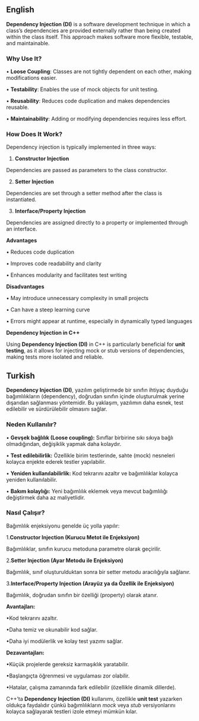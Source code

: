 ## English

**Dependency Injection (DI)** is a software development technique in which a class’s dependencies are provided externally rather than being created within the class itself. This approach makes software more flexible, testable, and maintainable.

### **Why Use It?**

• **Loose Coupling**: Classes are not tightly dependent on each other, making modifications easier.

• **Testability**: Enables the use of mock objects for unit testing.

• **Reusability**: Reduces code duplication and makes dependencies reusable.

• **Maintainability**: Adding or modifying dependencies requires less effort.

### **How Does It Work?**

Dependency injection is typically implemented in three ways:

1. **Constructor Injection**

Dependencies are passed as parameters to the class constructor.

2. **Setter Injection**

Dependencies are set through a setter method after the class is instantiated.

3. **Interface/Property Injection**

Dependencies are assigned directly to a property or implemented through an interface.

**Advantages**

• Reduces code duplication

• Improves code readability and clarity

• Enhances modularity and facilitates test writing

**Disadvantages**

• May introduce unnecessary complexity in small projects

• Can have a steep learning curve

• Errors might appear at runtime, especially in dynamically typed languages

**Dependency Injection in C++**

Using **Dependency Injection (DI)** in C++ is particularly beneficial for **unit testing**, as it allows for injecting mock or stub versions of dependencies, making tests more isolated and reliable.

## Turkish

**Dependency Injection (DI)**, yazılım geliştirmede bir sınıfın ihtiyaç duyduğu bağımlılıkların (dependency), doğrudan sınıfın içinde oluşturulmak yerine dışarıdan sağlanması yöntemidir. Bu yaklaşım, yazılımın daha esnek, test edilebilir ve sürdürülebilir olmasını sağlar.

### **Neden Kullanılır?**

• **Gevşek bağlılık (Loose coupling):** Sınıflar birbirine sıkı sıkıya bağlı olmadığından, değişiklik yapmak daha kolaydır.

• **Test edilebilirlik:** Özellikle birim testlerinde, sahte (mock) nesneleri kolayca enjekte ederek testler yapılabilir.

• **Yeniden kullanılabilirlik:** Kod tekrarını azaltır ve bağımlılıklar kolayca yeniden kullanılabilir.

• **Bakım kolaylığı:** Yeni bağımlılık eklemek veya mevcut bağımlılığı değiştirmek daha az maliyetlidir.

### **Nasıl Çalışır?**

Bağımlılık enjeksiyonu genelde üç yolla yapılır:

1.**Constructor Injection (Kurucu Metot ile Enjeksiyon)**

Bağımlılıklar, sınıfın kurucu metoduna parametre olarak geçirilir.

2.**Setter Injection (Ayar Metodu ile Enjeksiyon)**

Bağımlılık, sınıf oluşturulduktan sonra bir setter metodu aracılığıyla sağlanır.

3.**Interface/Property Injection (Arayüz ya da Özellik ile Enjeksiyon)**

Bağımlılık, doğrudan sınıfın bir özelliği (property) olarak atanır.

**Avantajları:**

•Kod tekrarını azaltır.

•Daha temiz ve okunabilir kod sağlar.

•Daha iyi modülerlik ve kolay test yazımı sağlar.

**Dezavantajları:**

•Küçük projelerde gereksiz karmaşıklık yaratabilir.

•Başlangıçta öğrenmesi ve uygulaması zor olabilir.

•Hatalar, çalışma zamanında fark edilebilir (özellikle dinamik dillerde).

C++’ta **Dependency Injection (DI)** kullanımı, özellikle **unit test** yazarken oldukça faydalıdır çünkü bağımlılıkların _mock_ veya _stub_ versiyonlarını kolayca sağlayarak testleri izole etmeyi mümkün kılar.
